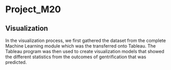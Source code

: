 # Project_M20
## Visualization
In the visualization process, we first gathered the dataset from the complete Machine Learning module which was the transferred onto Tableau. The Tableau program was then used to create visualization models that showed the different statistics from the outcomes of gentrification that was predicted. 
